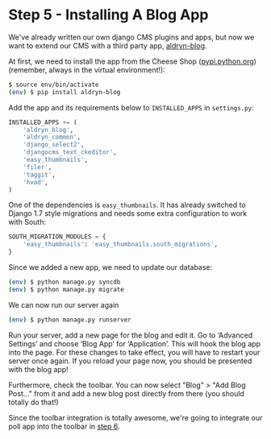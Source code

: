 Step 5 - Installing A Blog App
==============================
We've already written our own django CMS plugins and apps, but now we want to extend our CMS with a third party app, [aldryn-blog](https://github.com/aldryn/aldryn-blog).

At first, we need to install the app from the Cheese Shop ([pypi.python.org](http://pypi.python.org)) (remember, always in the virtual environment!):

```bash
$ source env/bin/activate
(env) $ pip install aldryn-blog
```

Add the app and its requirements below to `INSTALLED_APPS` in `settings.py`:

```python
INSTALLED_APPS += (
    'aldryn_blog',
    'aldryn_common',
    'django_select2',
    'djangocms_text_ckeditor',
    'easy_thumbnails',
    'filer',
    'taggit',
    'hvad',
)
```

One of the dependencies is ``easy_thumbnails``. It has already switched to Django 1.7 style migrations and needs some extra configuration to work with South:

```python
SOUTH_MIGRATION_MODULES = {
    'easy_thumbnails': 'easy_thumbnails.south_migrations',
}
```


Since we added a new app, we need to update our database:

```bash
(env) $ python manage.py syncdb
(env) $ python manage.py migrate
```

We can now run our server again

```bash
(env) $ python manage.py runserver
```

Run your server, add a new page for the blog and edit it. Go to ‘Advanced Settings’ and choose ‘Blog App’ for ‘Application’. This will hook the blog app into the page. For these changes to take effect, you will have to restart your server once again. If you reload your page now, you should be presented with the blog app!

Furthermore, check the toolbar. You can now select "Blog" > "Add Blog Post..." from it and add a new blog post directly from there (you should totally do that!)

Since the toolbar integration is totally awesome, we're going to integrate our poll app into the toolbar in [step 6](https://github.com/Chive/djangocms-tutorial/blob/master/Step%206%20-%20Toolbar%20Integration.md).
